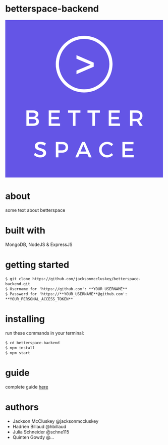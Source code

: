# betterspace-backend
![](Betterspace.png)

# about
some text about betterspace

# built with
MongoDB, NodeJS & ExpressJS

# getting started
```
$ git clone https://github.com/jacksonmccluskey/betterspace-backend.git
$ Username for 'https://github.com': **YOUR_USERNAME**
$ Password for 'https://**YOUR_USERNAME**@github.com': **YOUR_PERSONAL_ACCESS_TOKEN**
```

# installing
run these commands in your terminal:
```
$ cd betterspace-backend
$ npm install
$ npm start
```

# guide
complete guide [here](https://google.com)

# authors
- Jackson McCluskey @jacksonmccluskey
- Hadrien Billaud @hbillaud
- Julia Schneider @schne115
- Quinten Gowdy @...

